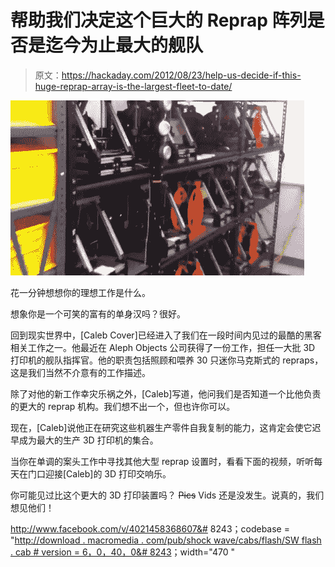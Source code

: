 # 帮助我们决定这个巨大的 Reprap 阵列是否是迄今为止最大的舰队

> 原文：<https://hackaday.com/2012/08/23/help-us-decide-if-this-huge-reprap-array-is-the-largest-fleet-to-date/>

![30-repraps](img/eeceb8c4bfbc52243feb6bd7fd235cbf.png "30-repraps")

花一分钟想想你的理想工作是什么。

想象你是一个可笑的富有的单身汉吗？很好。

回到现实世界中，[Caleb Cover]已经进入了我们在一段时间内见过的最酷的黑客相关工作之一。他最近在 Aleph Objects 公司获得了一份工作，担任一大批 3D 打印机的舰队指挥官。他的职责包括照顾和喂养 30 只迷你马克斯式的 repraps，这是我们当然不介意有的工作描述。

除了对他的新工作幸灾乐祸之外，[Caleb]写道，他问我们是否知道一个比他负责的更大的 reprap 机构。我们想不出一个，但也许你可以。

现在，[Caleb]说他正在研究这些机器生产零件自我复制的能力，这肯定会使它迟早成为最大的生产 3D 打印机的集合。

当你在单调的案头工作中寻找其他大型 reprap 设置时，看看下面的视频，听听每天在门口迎接[Caleb]的 3D 打印交响乐。

你可能见过比这个更大的 3D 打印装置吗？ ~~Pics~~ Vids 还是没发生。说真的，我们想见他们！

http://www.facebook.com/v/4021458368607&# 8243；codebase = "[http://download . macromedia . com/pub/shock wave/cabs/flash/SW flash . cab # version = 6，0，40，0&# 8243](http://download.macromedia.com/pub/shockwave/cabs/flash/swflash.cab#version=6,0,40,0&#8243)；width="470 "